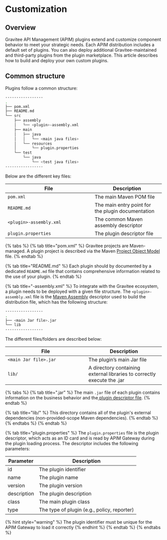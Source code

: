 # Customization

## Overview

Gravitee API Management (APIM) plugins extend and customize component behavior to meet your strategic needs. Each APIM distribution includes a default set of plugins. You can also deploy additional Gravitee-maintained and third-party plugins from the plugin marketplace. This article describes how to build and deploy your own custom plugins.

## Common structure

Plugins follow a common structure:

```bash
-----------------
.
├── pom.xml
├── README.md
└── src
    ├── assembly
    │   └── <plugin>-assembly.xml
    ├── main
    │   ├── java
    │   │   └── <main java files>
    │   └── resources
    │       └── plugin.properties
    └── test
        └── java
            └── <test java files>
-----------------
```

Below are the different key files:

<table><thead><tr><th width="264">File</th><th>Description</th></tr></thead><tbody><tr><td><code>pom.xml</code></td><td>The main Maven POM file</td></tr><tr><td><code>README.md</code></td><td>The main entry point for the plugin documentation</td></tr><tr><td><code>&#x3C;plugin>-assembly.xml</code></td><td>The common Maven assembly descriptor</td></tr><tr><td><code>plugin.properties</code></td><td>The plugin descriptor file</td></tr></tbody></table>

{% tabs %}
{% tab title="pom.xml" %}
Gravitee projects are Maven-managed. A plugin project is described via the Maven [Project Object Model](https://maven.apache.org/pom.html) file.
{% endtab %}

{% tab title="README.md" %}
Each plugin should by documented by a dedicated `README.md` file that contains comprehensive information related to the use of your plugin.
{% endtab %}

{% tab title="<plugin>-assembly.xml" %}
To integrate with the Gravitee ecosystem, a plugin needs to be deployed with a given file structure. The `<plugin>-assembly.xml` file is the [Maven Assembly](http://maven.apache.org/plugins/maven-assembly-plugin/) descriptor used to build the distribution file, which has the following structure:

```bash
-----------------
.
├── <main Jar file>.jar
└── lib
-----------------
```

The different files/folders are described below:

<table><thead><tr><th width="244">File</th><th>Description</th></tr></thead><tbody><tr><td><code>&#x3C;main Jar file>.jar</code></td><td>The plugin’s main Jar file</td></tr><tr><td><code>lib/</code></td><td>A directory containing external libraries to correctly execute the .jar</td></tr></tbody></table>

{% tabs %}
{% tab title=".jar" %}
The main `.jar` file of each plugin contains information on the business behavior and the[ plugin descriptor file](customization.md#plugin.properties).
{% endtab %}

{% tab title="lib/" %}
This directory contains all of the plugin's external dependencies (non-provided-scope Maven dependencies).
{% endtab %}
{% endtabs %}
{% endtab %}

{% tab title="plugin.properties" %}
The `plugin.properties` file is the plugin descriptor, which acts as an ID card and is read by APIM Gateway during the plugin loading process. The descriptor includes the following parameters:

| Parameter   | Description                                 |
| ----------- | ------------------------------------------- |
| id          | The plugin identifier                       |
| name        | The plugin name                             |
| version     | The plugin version                          |
| description | The plugin description                      |
| class       | The main plugin class                       |
| type        | The type of plugin (e.g., policy, reporter) |

{% hint style="warning" %}
The plugin identifier must be unique for the APIM Gateway to load it correctly
{% endhint %}
{% endtab %}
{% endtabs %}
